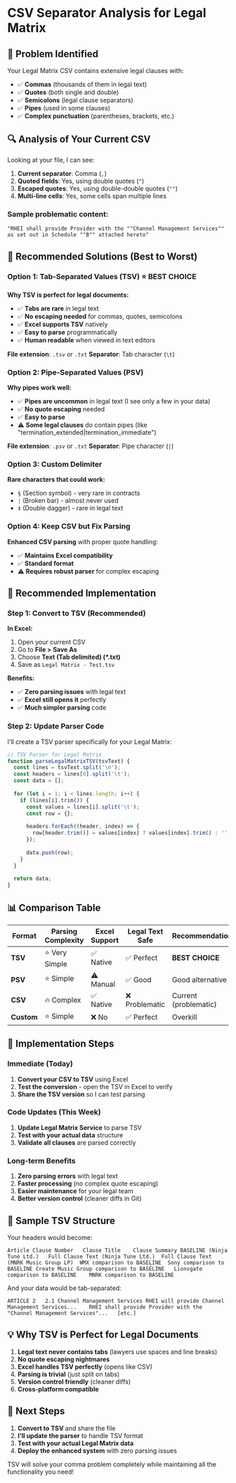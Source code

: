 # CSV Separator Analysis for Legal Matrix

## 🚨 **Problem Identified**

Your Legal Matrix CSV contains extensive legal clauses with:
- ✅ **Commas** (thousands of them in legal text)
- ✅ **Quotes** (both single and double)
- ✅ **Semicolons** (legal clause separators)
- ✅ **Pipes** (used in some clauses)
- ✅ **Complex punctuation** (parentheses, brackets, etc.)

## 🔍 **Analysis of Your Current CSV**

Looking at your file, I can see:

1. **Current separator**: Comma (`,`)
2. **Quoted fields**: Yes, using double quotes (`"`)
3. **Escaped quotes**: Yes, using double-double quotes (`""`)
4. **Multi-line cells**: Yes, some cells span multiple lines

### **Sample problematic content:**
```
"RHEI shall provide Provider with the ""Channel Management Services"" as set out in Schedule ""B"" attached hereto"
```

## 🎯 **Recommended Solutions (Best to Worst)**

### **Option 1: Tab-Separated Values (TSV)** ⭐ **BEST CHOICE**

**Why TSV is perfect for legal documents:**
- ✅ **Tabs are rare** in legal text
- ✅ **No escaping needed** for commas, quotes, semicolons
- ✅ **Excel supports TSV** natively
- ✅ **Easy to parse** programmatically
- ✅ **Human readable** when viewed in text editors

**File extension**: `.tsv` or `.txt`
**Separator**: Tab character (`\t`)

### **Option 2: Pipe-Separated Values (PSV)**

**Why pipes work well:**
- ✅ **Pipes are uncommon** in legal text (I see only a few in your data)
- ✅ **No quote escaping** needed
- ✅ **Easy to parse**
- ⚠️ **Some legal clauses** do contain pipes (like "termination_extended|termination_immediate")

**File extension**: `.psv` or `.txt`
**Separator**: Pipe character (`|`)

### **Option 3: Custom Delimiter**

**Rare characters that could work:**
- `§` (Section symbol) - very rare in contracts
- `¦` (Broken bar) - almost never used
- `‡` (Double dagger) - rare in legal text

### **Option 4: Keep CSV but Fix Parsing**

**Enhanced CSV parsing** with proper quote handling:
- ✅ **Maintains Excel compatibility**
- ✅ **Standard format**
- ⚠️ **Requires robust parser** for complex escaping

## 🚀 **Recommended Implementation**

### **Step 1: Convert to TSV (Recommended)**

**In Excel:**
1. Open your current CSV
2. Go to **File > Save As**
3. Choose **Text (Tab delimited) (*.txt)**
4. Save as `Legal Matrix - Test.tsv`

**Benefits:**
- ✅ **Zero parsing issues** with legal text
- ✅ **Excel still opens it** perfectly
- ✅ **Much simpler parsing** code

### **Step 2: Update Parser Code**

I'll create a TSV parser specifically for your Legal Matrix:

```javascript
// TSV Parser for Legal Matrix
function parseLegalMatrixTSV(tsvText) {
  const lines = tsvText.split('\n');
  const headers = lines[0].split('\t');
  const data = [];
  
  for (let i = 1; i < lines.length; i++) {
    if (lines[i].trim()) {
      const values = lines[i].split('\t');
      const row = {};
      
      headers.forEach((header, index) => {
        row[header.trim()] = values[index] ? values[index].trim() : '';
      });
      
      data.push(row);
    }
  }
  
  return data;
}
```

## 📊 **Comparison Table**

| Format | Parsing Complexity | Excel Support | Legal Text Safe | Recommendation |
|--------|-------------------|---------------|-----------------|----------------|
| **TSV** | ⭐ Very Simple | ✅ Native | ✅ Perfect | **BEST CHOICE** |
| **PSV** | ⭐ Simple | ⚠️ Manual | ✅ Good | Good alternative |
| **CSV** | 🔥 Complex | ✅ Native | ❌ Problematic | Current (problematic) |
| **Custom** | ⭐ Simple | ❌ No | ✅ Perfect | Overkill |

## 🔧 **Implementation Steps**

### **Immediate (Today)**
1. **Convert your CSV to TSV** using Excel
2. **Test the conversion** - open the TSV in Excel to verify
3. **Share the TSV version** so I can test parsing

### **Code Updates (This Week)**
1. **Update Legal Matrix Service** to parse TSV
2. **Test with your actual data** structure
3. **Validate all clauses** are parsed correctly

### **Long-term Benefits**
1. **Zero parsing errors** with legal text
2. **Faster processing** (no complex quote escaping)
3. **Easier maintenance** for your legal team
4. **Better version control** (cleaner diffs in Git)

## 🎯 **Sample TSV Structure**

Your headers would become:
```
Article	Clause Number	Clause Title	Clause Summary BASELINE (Ninja Tune Ltd.)	Full Clause Text (Ninja Tune Ltd.)	Full Clause Text (MNRK Music Group LP)	WMX comparison to BASELINE	Sony comparison to BASELINE	Create Music Group comparison to BASELINE	Lionsgate comparison to BASELINE	MNRK comparison to BASELINE
```

And your data would be tab-separated:
```
ARTICLE 2	2.1	Channel Management Services	RHEI will provide Channel Management Services...	RHEI shall provide Provider with the "Channel Management Services"...	[etc.]
```

## 💡 **Why TSV is Perfect for Legal Documents**

1. **Legal text never contains tabs** (lawyers use spaces and line breaks)
2. **No quote escaping nightmares** 
3. **Excel handles TSV perfectly** (opens like CSV)
4. **Parsing is trivial** (just split on tabs)
5. **Version control friendly** (cleaner diffs)
6. **Cross-platform compatible**

## 🚀 **Next Steps**

1. **Convert to TSV** and share the file
2. **I'll update the parser** to handle TSV format
3. **Test with your actual Legal Matrix data**
4. **Deploy the enhanced system** with zero parsing issues

TSV will solve your comma problem completely while maintaining all the functionality you need!
